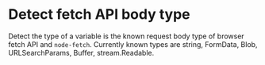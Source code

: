 # Detect fetch API body type

Detect the type of a variable is the known request body type of browser fetch API and `node-fetch`. Currently known types are string, FormData, Blob, URLSearchParams, Buffer, stream.Readable.